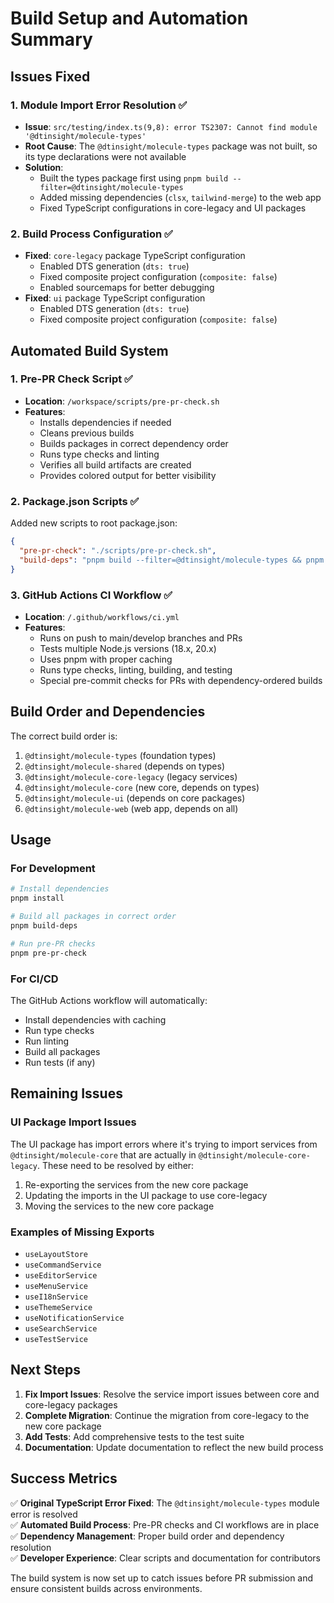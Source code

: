 # Build Setup and Automation Summary

## Issues Fixed

### 1. Module Import Error Resolution ✅
- **Issue**: `src/testing/index.ts(9,8): error TS2307: Cannot find module '@dtinsight/molecule-types'`
- **Root Cause**: The `@dtinsight/molecule-types` package was not built, so its type declarations were not available
- **Solution**: 
  - Built the types package first using `pnpm build --filter=@dtinsight/molecule-types`
  - Added missing dependencies (`clsx`, `tailwind-merge`) to the web app
  - Fixed TypeScript configurations in core-legacy and UI packages

### 2. Build Process Configuration ✅
- **Fixed**: `core-legacy` package TypeScript configuration
  - Enabled DTS generation (`dts: true`)
  - Fixed composite project configuration (`composite: false`)
  - Enabled sourcemaps for better debugging
- **Fixed**: `ui` package TypeScript configuration
  - Enabled DTS generation (`dts: true`) 
  - Fixed composite project configuration (`composite: false`)

## Automated Build System

### 1. Pre-PR Check Script ✅
- **Location**: `/workspace/scripts/pre-pr-check.sh`
- **Features**:
  - Installs dependencies if needed
  - Cleans previous builds
  - Builds packages in correct dependency order
  - Runs type checks and linting
  - Verifies all build artifacts are created
  - Provides colored output for better visibility

### 2. Package.json Scripts ✅
Added new scripts to root package.json:
```json
{
  "pre-pr-check": "./scripts/pre-pr-check.sh",
  "build-deps": "pnpm build --filter=@dtinsight/molecule-types && pnpm build --filter=@dtinsight/molecule-shared && pnpm build --filter=@dtinsight/molecule-core-legacy && pnpm build --filter=@dtinsight/molecule-core"
}
```

### 3. GitHub Actions CI Workflow ✅
- **Location**: `/.github/workflows/ci.yml`
- **Features**:
  - Runs on push to main/develop branches and PRs
  - Tests multiple Node.js versions (18.x, 20.x)
  - Uses pnpm with proper caching
  - Runs type checks, linting, building, and testing
  - Special pre-commit checks for PRs with dependency-ordered builds

## Build Order and Dependencies

The correct build order is:
1. `@dtinsight/molecule-types` (foundation types)
2. `@dtinsight/molecule-shared` (depends on types)
3. `@dtinsight/molecule-core-legacy` (legacy services)
4. `@dtinsight/molecule-core` (new core, depends on types)
5. `@dtinsight/molecule-ui` (depends on core packages)
6. `@dtinsight/molecule-web` (web app, depends on all)

## Usage

### For Development
```bash
# Install dependencies
pnpm install

# Build all packages in correct order
pnpm build-deps

# Run pre-PR checks
pnpm pre-pr-check
```

### For CI/CD
The GitHub Actions workflow will automatically:
- Install dependencies with caching
- Run type checks
- Run linting
- Build all packages
- Run tests (if any)

## Remaining Issues

### UI Package Import Issues
The UI package has import errors where it's trying to import services from `@dtinsight/molecule-core` that are actually in `@dtinsight/molecule-core-legacy`. These need to be resolved by either:
1. Re-exporting the services from the new core package
2. Updating the imports in the UI package to use core-legacy
3. Moving the services to the new core package

### Examples of Missing Exports
- `useLayoutStore`
- `useCommandService`
- `useEditorService`
- `useMenuService`
- `useI18nService`
- `useThemeService`
- `useNotificationService`
- `useSearchService`
- `useTestService`

## Next Steps

1. **Fix Import Issues**: Resolve the service import issues between core and core-legacy packages
2. **Complete Migration**: Continue the migration from core-legacy to the new core package
3. **Add Tests**: Add comprehensive tests to the test suite
4. **Documentation**: Update documentation to reflect the new build process

## Success Metrics

✅ **Original TypeScript Error Fixed**: The `@dtinsight/molecule-types` module error is resolved  
✅ **Automated Build Process**: Pre-PR checks and CI workflows are in place  
✅ **Dependency Management**: Proper build order and dependency resolution  
✅ **Developer Experience**: Clear scripts and documentation for contributors  

The build system is now set up to catch issues before PR submission and ensure consistent builds across environments.